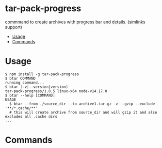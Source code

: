 tar-pack-progress
=================

commmand to create archives with progress bar and details. (simlinks support)

<!-- toc -->
* [Usage](#usage)
* [Commands](#commands)
<!-- tocstop -->
# Usage
<!-- usage -->
```sh-session
$ npm install -g tar-pack-progress
$ btar COMMAND
running command...
$ btar (-v|--version|version)
tar-pack-progress/1.0.5 linux-x64 node-v14.17.0
$ btar --help [COMMAND]
USAGE
  $ btar --from ./source_dir --to archive1.tar.gz -v --gzip --exclude '**/*.cache/**'
  # this will create archive from source_dir and will gzip it and also excludes all .cache dirs
...
```
<!-- usagestop -->
# Commands
<!-- commands -->

<!-- commandsstop -->
